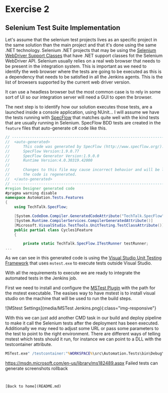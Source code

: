 # Exercise 2

## Selenium Test Suite Implementation

Let's assume that the selenium test projects lives as an specific project in the same solution than the main project and that it's done using the same .NET technology. Selenium .NET projects that may be using the [Selenium WebDriver Support Classes](https://www.nuget.org/packages/Selenium.Support/) that have .NET support classes fot the Selenium WebDriver API. Selenium usually relies on a real web browser that needs to be present in the integration system. This is important as we need to identify the web browser where the tests are going to be executed as this is a dependency that needs to be satisfied in all the Jenkins agents. This is the list of browsers supported by the current web driver version.

It can use a headless browser but the most common case is to rely in some sort of UI so our integration server will need a GUI to open the browser.

The next step is to identify how our solution executes those tests, are a launched inside a console application, using NUnit... I will assume we have the tests running with [SpecFlow](https://www.nuget.org/packages/SpecFlow/) that matches quite well with the kind tests that are usually running in Selenium. SpecFlow BDD tests are created in the `feature` files that auto-generate c# code like this.

```c#
// ------------------------------------------------------------------------------
//  <auto-generated>
//      This code was generated by SpecFlow (http://www.specflow.org/).
//      SpecFlow Version:1.9.0.77
//      SpecFlow Generator Version:1.9.0.0
//      Runtime Version:4.0.30319.42000
// 
//      Changes to this file may cause incorrect behavior and will be lost if
//      the code is regenerated.
//  </auto-generated>
// ------------------------------------------------------------------------------
#region Designer generated code
#pragma warning disable
namespace Automation.Tests.Features
{
    using TechTalk.SpecFlow;

    [System.CodeDom.Compiler.GeneratedCodeAttribute("TechTalk.SpecFlow", "1.9.0.77")]
    [System.Runtime.CompilerServices.CompilerGeneratedAttribute()]
    [Microsoft.VisualStudio.TestTools.UnitTesting.TestClassAttribute()]
    public partial class Cycles1Feature
    {

        private static TechTalk.SpecFlow.ITestRunner testRunner;
...
```

As we can see in this generated code is using the [Visual Studio Unit Testing Framework](https://en.wikipedia.org/wiki/Visual_Studio_Unit_Testing_Framework) that uses `mstest.exe` to execute tests outside Visual Studio.

With all the requirements to execute we are ready to integrate the automated tests in the Jenkins job.

First we need to install and configure the [MSTest Plugin](https://wiki.jenkins-ci.org/display/JENKINS/MSTest+Plugin) with the path for the mstest executable. The easises way to have mstest is to install visual studio on the machine that will be used to run the build steps.

![MStest Settings](media/MSTest Jenkins.png){:class="img-responsive"}

With this we can just add another CMD task in our build and deploy pipeline to make it call the Selenium tests after the deployment has been executed. Additionally we may need to adjust some URL or pass some parameters to the test to point to the right environment. There are different ways of telling mstest which tests should it run, for instance we can point to a DLL with the testcontainer attribute.

```cmd
MSTest.exe" /testcontainer:"%WORKSPACE%\src\Automation.Tests\bin\Debug\Automation.Tests.dll"
```

https://msdn.microsoft.com/en-us/library/ms182489.aspx
Failed tests can generate screenshots
rollback

```


[Back to home](README.md)